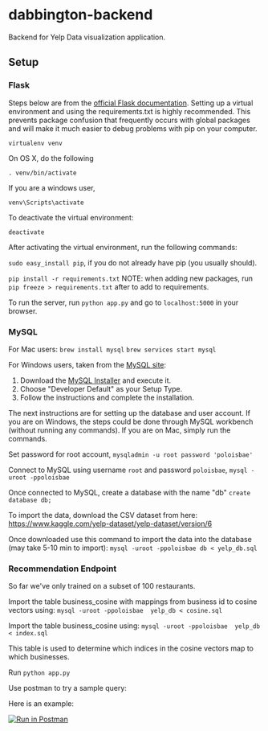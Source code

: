 # dabbington-backend
Backend for Yelp Data visualization application.

## Setup

### Flask
Steps below are from the [official Flask documentation](http://flask.pocoo.org/docs/0.12/installation/).
Setting up a virtual environment and using the requirements.txt is highly recommended. This prevents package confusion that frequently occurs with global packages
and will make it much easier to debug problems with pip on your computer.

`virtualenv venv`

On OS X, do the following

`. venv/bin/activate`

If you are a windows user,

`venv\Scripts\activate`

To deactivate the virtual environment:

`deactivate`

After activating the virtual environment, run the following commands:

`sudo easy_install pip`, if you do not already have pip (you usually should).

`pip install -r requirements.txt`
NOTE: when adding new packages, run `pip freeze > requirements.txt` after to add to requirements.

To run the server, run `python app.py` and go to `localhost:5000` in your browser.

### MySQL
For Mac users:
`brew install mysql`
`brew services start mysql`

For Windows users, taken from the [MySQL site](https://dev.mysql.com/doc/refman/5.7/en/windows-installation.html):
1. Download the [MySQL Installer](http://dev.mysql.com/downloads/installer/) and execute it.
2. Choose "Developer Default" as your Setup Type.
3. Follow the instructions and complete the installation.

The next instructions are for setting up the database and user account. If you are on Windows, the steps could be done through MySQL workbench (without running any commands). If you are on Mac, simply run the commands.

Set password for root account, `mysqladmin -u root password 'poloisbae'`

Connect to MySQL using username `root` and password `poloisbae`, `mysql -uroot -ppoloisbae`

Once connected to MySQL, create a database with the name "db" `create database db;`

To import the data, download the CSV dataset from here: https://www.kaggle.com/yelp-dataset/yelp-dataset/version/6

Once downloaded use this command to import the data into the database (may take 5-10 min to import):
`mysql -uroot -ppoloisbae db < yelp_db.sql`

### Recommendation Endpoint
So far we've only trained on a subset of 100 restaurants.

Import the table business_cosine with mappings from business id to cosine vectors using:
`mysql -uroot -ppoloisbae  yelp_db < cosine.sql`

Import the table business_cosine using:
`mysql -uroot -ppoloisbae  yelp_db < index.sql`

This table is used to determine which indices in the cosine vectors map to which businesses.

Run `python app.py`

Use postman to try a sample query: 

Here is an example:

[![Run in Postman](https://run.pstmn.io/button.svg)](https://app.getpostman.com/run-collection/0c4b7492254bd553ac5a)
